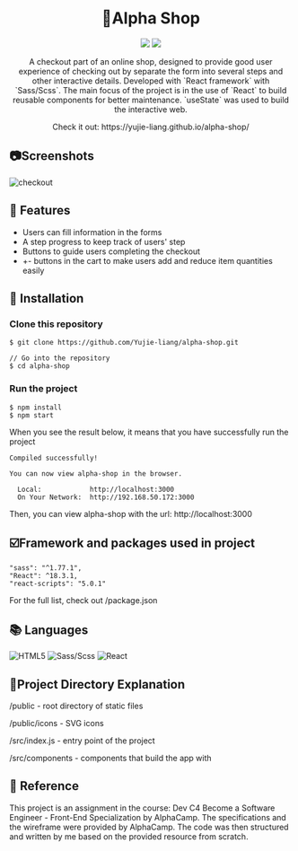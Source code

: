 
# <div align='center'>:womans_clothes:Alpha Shop</div>

<div align='center'>
<p>
    <img src="https://img.shields.io/badge/Sass/Scss-1.77.0-pink"/>
    <img src="https://img.shields.io/badge/React-18.3.1-blue"/>
</p>
<p>
A checkout part of an online shop, designed to provide good user experience of checking out by separate the form into several steps and other interactive details. Developed with `React framework` with `Sass/Scss`. The main focus of the project is in the use of `React` to build reusable components for better maintenance. `useState` was used to build the interactive web.
</p>
<p>Check it out: https://yujie-liang.github.io/alpha-shop/</p>
</div>  

## :camera:Screenshots
![checkout](https://i.imgur.com/NneNQyl.png)

## :star2: Features

- Users can fill information in the forms<br>
- A step progress to keep track of users' step<br>
- Buttons to guide users completing the checkout<br>
- +- buttons in the cart to make users add and reduce item quantities easily<br>


## :diamond_shape_with_a_dot_inside: Installation



### Clone this repository

```
$ git clone https://github.com/Yujie-liang/alpha-shop.git

// Go into the repository
$ cd alpha-shop

```

### Run the project

```
$ npm install
$ npm start 
```
When you see the result below, it means that you have successfully run the project
```
Compiled successfully!

You can now view alpha-shop in the browser.

  Local:            http://localhost:3000
  On Your Network:  http://192.168.50.172:3000

```
Then, you can view alpha-shop with the url: http://localhost:3000



## :ballot_box_with_check:Framework and packages used in project
```
"sass": "^1.77.1",
"React": ^18.3.1,
"react-scripts": "5.0.1"
```
For the full list, check out /package.json
## :books: Languages

<div>
<img alt="HTML5" src="https://img.shields.io/badge/html5%20-%23E34F26.svg?&style=for-the-badge&logo=html5&logoColor=white"/>
<img alt="Sass/Scss" src="https://img.shields.io/badge/SASS%20-hotpink.svg?&style=for-the-badge&logo=SASS&logoColor=white"/>
<img alt="React" src="https://img.shields.io/badge/react-%2320232a.svg?style=for-the-badge&logo=react&logoColor=%2361DAFB"/>



## :floppy_disk:Project Directory Explanation
/public - root directory of static files

/public/icons - SVG icons

/src/index.js - entry point of the project

/src/components - components that build the app with

## 💎 Reference
This project is an assignment in the course:
Dev C4 Become a Software Engineer - Front-End Specialization by AlphaCamp. The specifications and the wireframe were provided by AlphaCamp. The code was then structured and written by me based on the provided resource from scratch.